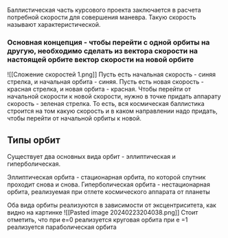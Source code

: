 Баллистическая часть курсового проекта заключается в расчета потребной скорости для совершения маневра. Такую скорость называют характеристической.
### Основная концепция - чтобы перейти с одной орбиты на другую, необходимо сделать из вектора скорости на настоящей орбите вектор скорости на новой орбите
![[Сложение скоростей 1.png]]
Пусть есть начальная скорость - синяя стрелка, и начальная орбита - синяя. Пусть есть новая скорость - красная стрелка, и новая орбита - красная.
Чтобы перейти от начальной скорости к новой скорости, нужно в точке придать аппарату скорость - зеленая стрелка.
То есть, вся космическая баллистика строится на том какую скорость и в каком направлении надо придать, чтобы перейти от начальной орбиты к новой.

## Типы орбит
Существует два основных вида орбит - эллиптическая и гиперболическая.

Эллиптическая орбита - стационарная орбита, по которой спутник проходит снова и снова.
Гиперболическая орбита - нестационарная орбита, реализуемая при отлете космического аппарата от планеты

Оба вида орбиты реализуются в зависимости от эксцентриситета, как видно на картинке
![[Pasted image 20240223204038.png]]
Стоит отметить, что при e=0 реализуется круговая орбита
				 при e =1 реализуется параболическая орбита
